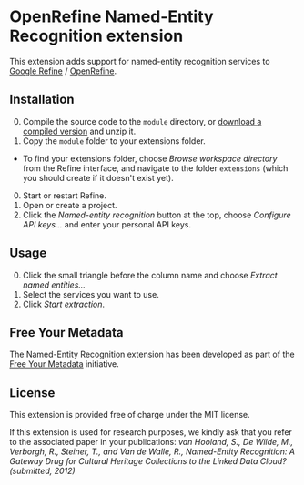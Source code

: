 # OpenRefine Named-Entity Recognition extension
This extension adds support for named-entity recognition services to [Google Refine](http://code.google.com/p/google-refine/) / [OpenRefine](https://github.com/OpenRefine/OpenRefine).

## Installation
0. Compile the source code to the `module` directory, or [download a compiled version](http://software.freeyourmetadata.org/ner-extension/) and unzip it.
0. Copy the `module` folder to your extensions folder.
  - To find your extensions folder, choose *Browse workspace directory* from the Refine interface, and navigate to the folder `extensions` (which you should create if it doesn't exist yet).
0. Start or restart Refine.
0. Open or create a project.
0. Click the *Named-entity recognition* button at the top, choose *Configure API keys...* and enter your personal API keys.

## Usage
0. Click the small triangle before the column name and choose *Extract named entities...*
0. Select the services you want to use.
0. Click *Start extraction*.

## Free Your Metadata
The Named-Entity Recognition extension has been developed as part of the [Free Your Metadata](http://freeyourmetadata.org) initiative.

## License
This extension is provided free of charge under the MIT license.

If this extension is used for research purposes, we kindly ask that you refer to the associated paper in your publications:
*van Hooland, S., De Wilde, M., Verborgh, R., Steiner, T., and Van de Walle, R., Named-Entity Recognition: A Gateway Drug for Cultural Heritage Collections to the Linked Data Cloud? (submitted, 2012)*
